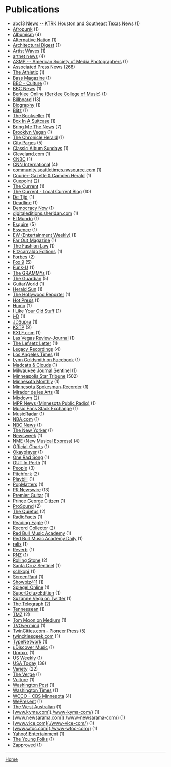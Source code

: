 # Publications

  * [abc13 News -- KTRK  Houston and Southeast Texas News](./abc13-news-ktrk-houston-and-southeast-texas-news/) (1)
  * [Afropunk](./afropunk/) (1)
  * [Albumism](./albumism/) (4)
  * [Alternative Nation](./alternative-nation/) (1)
  * [Architectural Digest](./architectural-digest/) (1)
  * [Artist Waves](./artist-waves/) (1)
  * [artnet news](./artnet-news/) (4)
  * [ASMP -- American Society of Media Photographers](./asmp-american-society-of-media-photographers/) (1)
  * [Associated Press News](./associated-press-news/) (268)
  * [The Athletic](./the-athletic/) (1)
  * [Bass Magazine](./bass-magazine/) (1)
  * [BBC - Culture](./bbc-culture/) (1)
  * [BBC News](./bbc-news/) (1)
  * [Berklee Online (Berklee College of Music)](./berklee-online-berklee-college-of-music/) (1)
  * [Billboard](./billboard/) (13)
  * [Biography](./biography/) (1)
  * [Blitz](./blitz/) (1)
  * [The Bookseller](./the-bookseller/) (1)
  * [Box In A Suitcase](./box-in-a-suitcase/) (1)
  * [Bring Me The News](./bring-me-the-news/) (7)
  * [Brooklyn Vegan](./brooklyn-vegan/) (1)
  * [The Chronicle Herald](./the-chronicle-herald/) (1)
  * [City Pages](./city-pages/) (5)
  * [Classic Album Sundays](./classic-album-sundays/) (1)
  * [Cleveland.com](./cleveland-com/) (1)
  * [CNBC](./cnbc/) (1)
  * [CNN International](./cnn-international/) (4)
  * [community.seattletimes.nwsource.com](./community-seattletimes-nwsource-com/) (1)
  * [Courier-Gazette & Camden Herald](./courier-gazette-camden-herald/) (1)
  * [Cuepoint](./cuepoint/) (2)
  * [The Current](./the-current/) (1)
  * [The Current - Local Current Blog](./the-current-local-current-blog/) (10)
  * [De Tijd](./de-tijd/) (1)
  * [Deadline](./deadline/) (1)
  * [Democracy Now](./democracy-now/) (1)
  * [digitaleditions.sheridan.com](./digitaleditions-sheridan-com/) (1)
  * [El Mundo](./el-mundo/) (1)
  * [Esquire](./esquire/) (5)
  * [Essence](./essence/) (1)
  * [EW (Entertainment Weekly)](./ew-entertainment-weekly/) (1)
  * [Far Out Magazine](./far-out-magazine/) (1)
  * [The Fashion Law](./the-fashion-law/) (1)
  * [Fitzcarraldo Editions](./fitzcarraldo-editions/) (1)
  * [Forbes](./forbes/) (2)
  * [Fox 9](./fox-9/) (5)
  * [Funk-U](./funk-u/) (1)
  * [The GRAMMYs](./the-grammys/) (1)
  * [The Guardian](./the-guardian/) (5)
  * [GuitarWorld](./guitarworld/) (1)
  * [Herald Sun](./herald-sun/) (1)
  * [The Hollywood Reporter](./the-hollywood-reporter/) (1)
  * [Hot Press](./hot-press/) (1)
  * [Humo](./humo/) (1)
  * [I Like Your Old Stuff](./i-like-your-old-stuff/) (1)
  * [i-D](./i-d/) (1)
  * [JDSupra](./jdsupra/) (1)
  * [KSTP](./kstp/) (2)
  * [KXLF.com](./kxlf-com/) (1)
  * [Las Vegas Review-Journal](./las-vegas-review-journal/) (1)
  * [The Lefsetz Letter](./the-lefsetz-letter/) (1)
  * [Legacy Recordings](./legacy-recordings/) (4)
  * [Los Angeles Times](./los-angeles-times/) (1)
  * [Lynn Goldsmith on Facebook](./lynn-goldsmith-on-facebook/) (1)
  * [Madcats & Clouds](./madcats-clouds/) (1)
  * [Milwaukee Journal Sentinel](./milwaukee-journal-sentinel/) (1)
  * [Minneapolis Star Tribune](./minneapolis-star-tribune/) (502)
  * [Minnesota Monthly](./minnesota-monthly/) (1)
  * [Minnesota Spokesman-Recorder](./minnesota-spokesman-recorder/) (1)
  * [Mirador de les Arts](./mirador-de-les-arts/) (1)
  * [Mixdown](./mixdown/) (2)
  * [MPR News (Minnesota Public Radio)](./mpr-news-minnesota-public-radio/) (1)
  * [Music Fans Stack Exchange](./music-fans-stack-exchange/) (1)
  * [MusicRadar](./musicradar/) (1)
  * [NBA.com](./nba-com/) (1)
  * [NBC News](./nbc-news/) (1)
  * [The New Yorker](./the-new-yorker/) (1)
  * [Newsweek](./newsweek/) (1)
  * [NME (New Musical Express)](./nme-new-musical-express/) (4)
  * [Official Charts](./official-charts/) (1)
  * [Okayplayer](./okayplayer/) (1)
  * [One Rad Song](./one-rad-song/) (1)
  * [OUT In Perth](./out-in-perth/) (1)
  * [People](./people/) (3)
  * [Pitchfork](./pitchfork/) (2)
  * [Playbill](./playbill/) (1)
  * [PopMatters](./popmatters/) (1)
  * [PR Newswire](./pr-newswire/) (13)
  * [Premier Guitar](./premier-guitar/) (1)
  * [Prince George Citizen](./prince-george-citizen/) (1)
  * [ProSound](./prosound/) (2)
  * [The Quietus](./the-quietus/) (2)
  * [RadioFacts](./radiofacts/) (1)
  * [Reading Eagle](./reading-eagle/) (1)
  * [Record Collector](./record-collector/) (2)
  * [Red Bull Music Academy](./red-bull-music-academy/) (1)
  * [Red Bull Music Academy Daily](./red-bull-music-academy-daily/) (1)
  * [relix](./relix/) (1)
  * [Reverb](./reverb/) (1)
  * [RNZ](./rnz/) (1)
  * [Rolling Stone](./rolling-stone/) (2)
  * [Santa Cruz Sentinel](./santa-cruz-sentinel/) (1)
  * [schkopi](./schkopi/) (1)
  * [ScreenRant](./screenrant/) (1)
  * [Showbiz411](./showbiz411/) (1)
  * [Spiegel Online](./spiegel-online/) (1)
  * [SuperDeluxeEdition](./superdeluxeedition/) (1)
  * [Suzanne Vega on Twitter](./suzanne-vega-on-twitter/) (1)
  * [The Telegraph](./the-telegraph/) (2)
  * [Tennessean](./tennessean/) (1)
  * [TMZ](./tmz/) (2)
  * [Tom Moon on Medium](./tom-moon-on-medium/) (1)
  * [TVOvermind](./tvovermind/) (1)
  * [TwinCities.com - Pioneer Press](./twincities-com-pioneer-press/) (5)
  * [twincitiesgeek.com](./twincitiesgeek-com/) (1)
  * [TypeNetwork](./typenetwork/) (1)
  * [uDiscover Music](./udiscover-music/) (1)
  * [Uproxx](./uproxx/) (1)
  * [US Weekly](./us-weekly/) (1)
  * [USA Today](./usa-today/) (38)
  * [Variety](./variety/) (22)
  * [The Verge](./the-verge/) (1)
  * [Vulture](./vulture/) (1)
  * [Washington Post](./washington-post/) (1)
  * [Washington Times](./washington-times/) (1)
  * [WCCO - CBS Minnesota](./wcco-cbs-minnesota/) (4)
  * [WePresent](./wepresent/) (1)
  * [The West Australian](./the-west-australian/) (1)
  * [www.kyma.com](./www-kyma-com/) (1)
  * [www.newsarama.com](./www-newsarama-com/) (1)
  * [www.vice.com](./www-vice-com/) (1)
  * [www.wtoc.com](./www-wtoc-com/) (1)
  * [Yahoo! Entertainment](./yahoo-entertainment/) (1)
  * [The Young Folks](./the-young-folks/) (1)
  * [Zapproved](./zapproved/) (1)

----

[Home](../)

